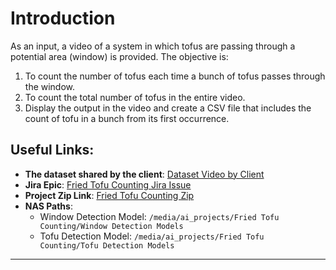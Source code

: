 # Introduction
As an input, a video of a system in which tofus are passing through a potential area (window) is provided. The objective is:
1. To count the number of tofus each time a bunch of tofus passes through the window.
2. To count the total number of tofus in the entire video.
3. Display the output in the video and create a CSV file that includes the count of tofu in a bunch from its first occurrence.

## Useful Links:
- **The dataset shared by the client**: [Dataset Video by Client](#)
- **Jira Epic**: [Fried Tofu Counting Jira Issue](#)
- **Project Zip Link**: [Fried Tofu Counting Zip](#)
- **NAS Paths**:
  - Window Detection Model: `/media/ai_projects/Fried Tofu Counting/Window Detection Models`
  - Tofu Detection Model: `/media/ai_projects/Fried Tofu Counting/Tofu Detection Models`

---